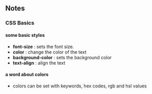 ## Notes

### CSS Basics

#### some basic styles

- **font-size** : sets the font size.
- **color** : change the color of the text
- **background-color** : sets the background color
- **text-align** : align the text

#### a word about colors

- colors can be set with keywords, hex codes, rgb and hsl values
